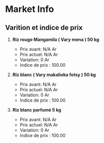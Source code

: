 # Market Info

## Varition et indice de prix

1. **Riz  rouge Mangamila ( Vary mena ) 50 kg**
   - Prix avant: N/A Ar
   - Prix actuel: N/A Ar
   - Variation: 0 Ar
   - Indice de prix : 100.00

2. **Riz blanc ( Vary makalioka fotsy ) 50 kg**
   - Prix avant: N/A Ar
   - Prix actuel: N/A Ar
   - Variation: 0 Ar
   - Indice de prix : 100.00

3. **Riz blanc parfumé 5 kg**
   - Prix avant: N/A Ar
   - Prix actuel: N/A Ar
   - Variation: 0 Ar
   - Indice de prix : 100.00

